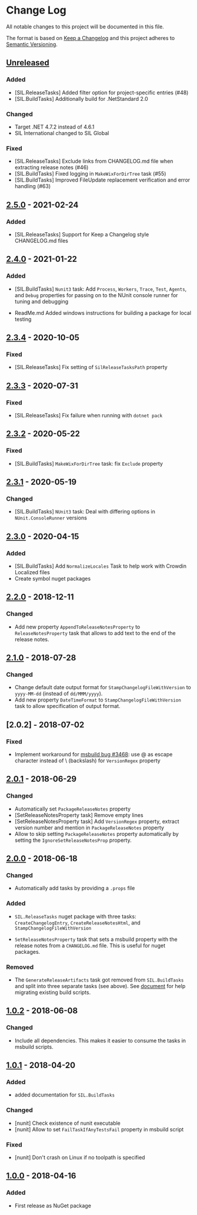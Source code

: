 # Change Log

All notable changes to this project will be documented in this file.

The format is based on [Keep a Changelog](http://keepachangelog.com/)
and this project adheres to [Semantic Versioning](http://semver.org/).

<!-- Available types of changes:
### Added
### Changed
### Fixed
### Deprecated
### Removed
### Security
-->

## [Unreleased]

### Added

- [SIL.ReleaseTasks] Added filter option for project-specific entries (#48)
- [SIL.BuildTasks] Additionally build for .NetStandard 2.0

### Changed

- Target .NET 4.7.2 instead of 4.6.1
- SIL International changed to SIL Global

### Fixed

- [SIL.ReleaseTasks] Exclude links from CHANGELOG.md file when extracting release notes (#46)
- [SIL.BuildTasks] Fixed logging in `MakeWixForDirTree` task (#55)
- [SIL.BuildTasks] Improved FileUpdate replacement verification and error handling (#63)

## [2.5.0] - 2021-02-24

### Added

- [SIL.ReleaseTasks] Support for Keep a Changelog style CHANGELOG.md files

## [2.4.0] - 2021-01-22

### Added

- [SIL.BuildTasks] `Nunit3` task: Add `Process`, `Workers`, `Trace`, `Test`, `Agents`, and
  `Debug` properties for passing on to the NUnit console runner for tuning and debugging

- ReadMe.md Added windows instructions for building a package for local testing

## [2.3.4] - 2020-10-05

### Fixed

- [SIL.ReleaseTasks] Fix setting of `SilReleaseTasksPath` property

## [2.3.3] - 2020-07-31

### Fixed

- [SIL.ReleaseTasks] Fix failure when running with `dotnet pack`

## [2.3.2] - 2020-05-22

### Fixed

- [SIL.BuildTasks] `MakeWixForDirTree` task: fix `Exclude` property

## [2.3.1] - 2020-05-19

### Changed

- [SIL.BuildTasks] `NUnit3` task: Deal with differing options in `NUnit.ConsoleRunner` versions

## [2.3.0] - 2020-04-15

### Added

- [SIL.BuildTasks] Add `NormalizeLocales` Task to help work with Crowdin Localized files
- Create symbol nuget packages

## [2.2.0] - 2018-12-11

### Changed

- Add new property `AppendToReleaseNotesProperty` to `ReleaseNotesProperty` task
  that allows to add text to the end of the release notes.

## [2.1.0] - 2018-07-28

### Changed

- Change default date output format for `StampChangelogFileWithVersion` to
  `yyyy-MM-dd` (instead of `dd/MMM/yyyy`).
- Add new property `DateTimeFormat` to `StampChangelogFileWithVersion` task
  to allow specification of output format.

## [2.0.2] - 2018-07-02

### Fixed

- Implement workaround for [msbuild bug #3468](https://github.com/Microsoft/msbuild/issues/3468):
  use @ as escape character instead of \\ (backslash) for `VersionRegex` property

## [2.0.1] - 2018-06-29

### Changed

- Automatically set `PackageReleaseNotes` property
- [SetReleaseNotesProperty task] Remove empty lines
- [SetReleaseNotesProperty task] Add `VersionRegex` property, extract version number and mention
  in `PackageReleaseNotes` property
- Allow to skip setting `PackageReleaseNotes` property automatically by setting the
  `IgnoreSetReleaseNotesProp` property.

## [2.0.0] - 2018-06-18

### Changed

- Automatically add tasks by providing a `.props` file

### Added

- `SIL.ReleaseTasks` nuget package with three tasks: `CreateChangelogEntry`, `CreateReleaseNotesHtml`,
  and `StampChangelogFileWithVersion`

- `SetReleaseNotesProperty` task that sets a msbuild property with the release notes from a
  `CHANGELOG.md` file. This is useful for nuget packages.

### Removed

- The `GenerateReleaseArtifacts` task got removed from `SIL.BuildTasks` and split into three
  separate tasks (see above). See [document](Documentation/Migration.md#upgrade-to-version-2) for help
  migrating existing build scripts.

## [1.0.2] - 2018-06-08

### Changed

- Include all dependencies. This makes it easier to consume the tasks in msbuild scripts.

## [1.0.1] - 2018-04-20

### Added

- added documentation for `SIL.BuildTasks`

### Changed

- [nunit] Check existence of nunit executable
- [nunit] Allow to set `FailTaskIfAnyTestsFail` property in msbuild script

### Fixed

- [nunit] Don't crash on Linux if no toolpath is specified

## [1.0.0] - 2018-04-16

### Added

- First release as NuGet package

[Unreleased]: https://github.com/sillsdev/SIL.BuildTasks/compare/v2.5.0...master

[2.5.0]: https://github.com/sillsdev/SIL.BuildTasks/compare/v2.4.0...v2.5.0
[2.4.0]: https://github.com/sillsdev/SIL.BuildTasks/compare/v2.3.0...v2.4.0
[2.3.4]: https://github.com/sillsdev/SIL.BuildTasks/compare/v2.3.3...v2.3.4
[2.3.3]: https://github.com/sillsdev/SIL.BuildTasks/compare/v2.3.2...v2.3.3
[2.3.2]: https://github.com/sillsdev/SIL.BuildTasks/compare/v2.3.1...v2.3.2
[2.3.1]: https://github.com/sillsdev/SIL.BuildTasks/compare/v2.3.0...v2.3.1
[2.3.0]: https://github.com/sillsdev/SIL.BuildTasks/compare/v2.2.0...v2.3.0
[2.2.0]: https://github.com/sillsdev/SIL.BuildTasks/compare/v2.1.0...v2.2.0
[2.1.0]: https://github.com/sillsdev/SIL.BuildTasks/compare/v2.0.1...v2.1.0
[2.0.1]: https://github.com/sillsdev/SIL.BuildTasks/compare/v2.0.0...v2.0.1
[2.0.0]: https://github.com/sillsdev/SIL.BuildTasks/compare/v1.0.2...v2.0.0
[1.0.2]: https://github.com/sillsdev/SIL.BuildTasks/compare/v1.0.1...v1.0.2
[1.0.1]: https://github.com/sillsdev/SIL.BuildTasks/compare/v1.0.0...v1.0.1
[1.0.0]: https://github.com/sillsdev/SIL.BuildTasks/compare/...v1.0.0
